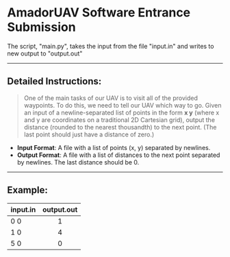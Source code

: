 # AmadorUAV Software Entrance Submission

The script, "main.py", takes the input from the file "input.in" and writes to new output to "output.out"

---

## Detailed Instructions:
> One of the main tasks of our UAV is to visit all of the provided waypoints. To do this, we need to tell our UAV which way to go. Given an input of a newline-separated list of points in the form **x y** (where x and y are coordinates on a traditional 2D Cartesian grid), output the distance (rounded to the nearest thousandth) to the next point. (The last point should just have a distance of zero.)

- **Input Format**: A file with a list of points (x, y) separated by newlines. 
- **Output Format**: A file with a list of distances to the next point separated by newlines. The last distance should be 0.

---
## Example:
| input.in      |  output.out   | 
| ------------- |:-------------:|
| 0 0           | 1             |
| 1 0           | 4             |
| 5 0           | 0             |
